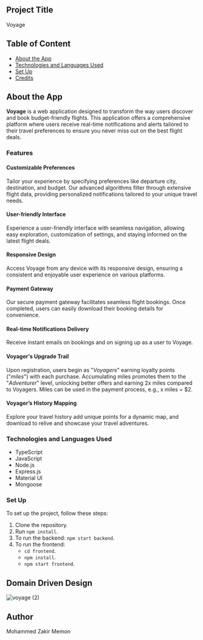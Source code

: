 ## Project Title

Voyage

## Table of Content

- [About the App](#about-the-app)
- [Technologies and Languages Used](#technologies-and-languages-used)
- [Set Up](#set-up)
- [Credits](#credits)

## About the App

**Voyage** is a web application designed to transform the way users discover and book budget-friendly flights. This application offers a comprehensive platform where users receive real-time notifications and alerts tailored to their travel preferences to ensure you never miss out on the best flight deals.

### Features

#### Customizable Preferences

Tailor your experience by specifying preferences like departure city, destination, and budget. Our advanced algorithms filter through extensive flight data, providing personalized notifications tailored to your unique travel needs.

#### User-friendly Interface

Experience a user-friendly interface with seamless navigation, allowing easy exploration, customization of settings, and staying informed on the latest flight deals.

#### Responsive Design

Access Voyage from any device with its responsive design, ensuring a consistent and enjoyable user experience on various platforms.

#### Payment Gateway

Our secure payment gateway facilitates seamless flight bookings. Once completed, users can easily download their booking details for convenience.

#### Real-time Notifications Delivery

Receive instant emails on bookings and on signing up as a user to Voyage.

#### Voyager's Upgrade Trail

Upon registration, users begin as "_Voyagers_" earning loyalty points ("_miles_") with each purchase. Accumulating miles promotes them to the "_Adventurer_" level, unlocking better offers and earning 2x miles compared to Voyagers. Miles can be used in the payment process, e.g., x miles = $2.

#### Voyager’s History Mapping

Explore your travel history add unique points for a dynamic map, and download to relive and showcase your travel adventures.

### Technologies and Languages Used

- TypeScript
- JavaScript
- Node.js
- Express.js
- Material UI
- Mongoose

### Set Up

To set up the project, follow these steps:

1. Clone the repository.
2. Run `npm install`.
3. To run the backend: `npm start backend`.
4. To run the frontend:
   - `cd frontend`.
   - `npm install`.
   - `npm start frontend`.

## Domain Driven Design

![voyage (2)](https://github.com/info-6150-fall-2023/final-project-kapz/assets/144556337/bc0ff422-4069-4108-83d0-9d90e6b2ac47)

## Author

Mohammed Zakir Memon

